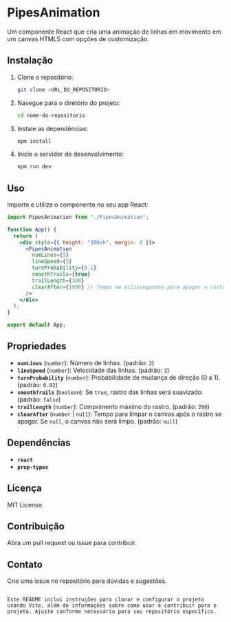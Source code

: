 # PipesAnimation

Um componente React que cria uma animação de linhas em movimento em um canvas HTML5 com opções de customização.

## Instalação

1. Clone o repositório:

   ```bash
   git clone <URL_DO_REPOSITORIO>
   ```

2. Navegue para o diretório do projeto:

   ```bash
   cd nome-do-repositorio
   ```

3. Instale as dependências:

   ```bash
   npm install
   ```

4. Inicie o servidor de desenvolvimento:

   ```bash
   npm run dev
   ```

## Uso

Importe e utilize o componente no seu app React:

```jsx
import PipesAnimation from "./PipesAnimation";

function App() {
  return (
    <div style={{ height: "100vh", margin: 0 }}>
      <PipesAnimation
        numLines={5}
        lineSpeed={5}
        turnProbability={0.1}
        smoothTrails={true}
        trailLength={300}
        clearAfter={1000} // Tempo em milissegundos para apagar o rastro
      />
    </div>
  );
}

export default App;
```

## Propriedades

- **`numLines`** (`number`): Número de linhas. (padrão: `2`)
- **`lineSpeed`** (`number`): Velocidade das linhas. (padrão: `3`)
- **`turnProbability`** (`number`): Probabilidade de mudança de direção (0 a 1). (padrão: `0.02`)
- **`smoothTrails`** (`boolean`): Se `true`, rastro das linhas será suavizado. (padrão: `false`)
- **`trailLength`** (`number`): Comprimento máximo do rastro. (padrão: `200`)
- **`clearAfter`** (`number` | `null`): Tempo para limpar o canvas após o rastro se apagar. Se `null`, o canvas não será limpo. (padrão: `null`)

## Dependências

- **`react`**
- **`prop-types`**

## Licença

MIT License

## Contribuição

Abra um pull request ou issue para contribuir.

## Contato

Crie uma issue no repositório para dúvidas e sugestões.

```

Este README inclui instruções para clonar e configurar o projeto usando Vite, além de informações sobre como usar e contribuir para o projeto. Ajuste conforme necessário para seu repositório específico.
```
